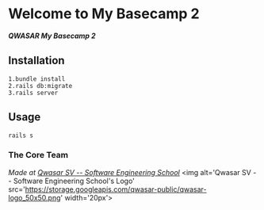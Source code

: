 # Welcome to My Basecamp 2
***QWASAR My Basecamp 2***

## Installation
```1.bundle install  ```  
```2.rails db:migrate ```  
```3.rails server ```

## Usage
```rails s```

### The Core Team


<span><i>Made at <a href='https://qwasar.io'>Qwasar SV -- Software Engineering School</a></i></span>
<span><img alt='Qwasar SV -- Software Engineering School's Logo' src='https://storage.googleapis.com/qwasar-public/qwasar-logo_50x50.png' width='20px'></span>